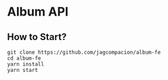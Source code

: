 # Album API

## How to Start?

```
git clone https://github.com/jagcompacion/album-fe
cd album-fe
yarn install
yarn start
```
